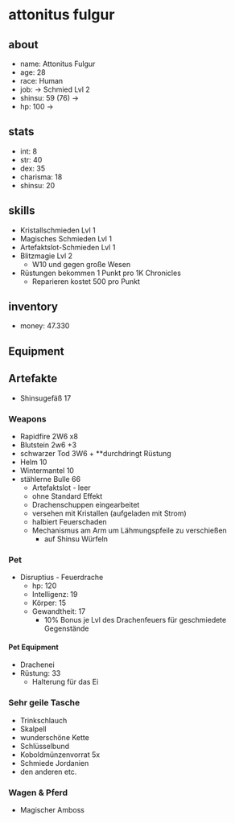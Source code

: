 
# attonitus fulgur 

## about
* name: Attonitus Fulgur
* age: 28
* race: Human
* job: -> Schmied Lvl 2
* shinsu: 59 (76) -> 
* hp: 100 -> 
 
## stats

* int: 8
* str: 40
* dex: 35
* charisma: 18
* shinsu: 20
 
## skills

* Kristallschmieden Lvl 1
* Magisches Schmieden Lvl 1
* Artefaktslot-Schmieden Lvl 1
* Blitzmagie Lvl 2
  * W10 und gegen große Wesen
* Rüstungen bekommen 1 Punkt pro 1K Chronicles
  * Reparieren kostet 500 pro Punkt

## inventory
* money: 47.330

## Equipment

## Artefakte
* Shinsugefäß 17

### Weapons

* Rapidfire                2W6 x8
* Blutstein                2w6 +3
* schwarzer Tod            3W6 + **durchdringt Rüstung
* Helm                     10
* Wintermantel             10
* stählerne Bulle         66
  * Artefaktslot - leer
  * ohne Standard Effekt
  * Drachenschuppen eingearbeitet
  * versehen mit Kristallen (aufgeladen mit Strom)
  * halbiert Feuerschaden
  * Mechanismus am Arm um Lähmungspfeile zu verschießen 
    * auf Shinsu Würfeln

### Pet

* Disruptius - Feuerdrache 
  * hp:          120
  * Intelligenz: 19
  * Körper:      15
  * Gewandtheit: 17
      * 10% Bonus je Lvl des Drachenfeuers für geschmiedete Gegenstände
      
#### Pet Equipment
 
* Drachenei
* Rüstung: 33
  * Halterung für das Ei
    
    
### Sehr geile Tasche

* Trinkschlauch
* Skalpell
* wunderschöne Kette
* Schlüsselbund
* Koboldmünzenvorrat 5x
* Schmiede Jordanien
* den anderen etc.

### Wagen & Pferd

* Magischer Amboss

